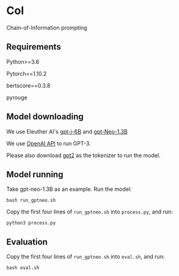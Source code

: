 # CoI
Chain-of-Information prompting

## Requirements

Python>=3.6

Pytorch==1.10.2

bertscore==0.3.8

pyrouge


## Model downloading

We use Eleuther AI's [gpt-j-6B](https://huggingface.co/EleutherAI/gpt-j-6B/tree/main) and [gpt-Neo-1.3B](https://huggingface.co/EleutherAI/gpt-neo-1.3B/tree/main)

We use [OpenAI API](https://openai.com/api/pricing/) to run GPT-3.

Please also download [gpt2](https://huggingface.co/gpt2/tree/main) as the tokenizer to run the model.

## Model running

Take gpt-neo-1.3B as an example. Run the model:

```
bash run_gptneo.sh
```

Copy the first four lines of ``run_gptneo.sh`` into ``process.py``, and run:
```
python3 process.py
```

## Evaluation

Copy the first four lines of ``run_gptneo.sh`` into ``eval.sh``, and run:
```
bash eval.sh
```